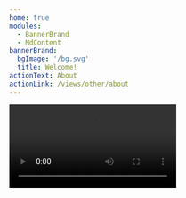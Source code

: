 ```yaml
---
home: true
modules:
  - BannerBrand
  - MdContent
bannerBrand:
  bgImage: '/bg.svg'
  title: Welcome!
actionText: About
actionLink: /views/other/about
---
```

 <video
            src="blob:https://www.bilibili.com/4ae85157-3e16-4bb2-8a1c-939ad4612326"
        ></video>
